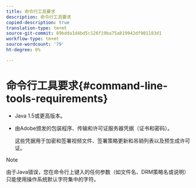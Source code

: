 ```yaml
---
title: 命令行工具要求
description: 命令行工具要求
copied-description: true
translation-type: tm+mt
source-git-commit: 89bdda1d4bd5c126f19ba75a819942df901183d1
workflow-type: tm+mt
source-wordcount: '79'
ht-degree: 0%

---
```



# 命令行工具要求{#command-line-tools-requirements}

* Java 1.5或更高版本。
* 由Adobe颁发的包装程序、传输和许可证服务器凭据（证书和密码）。

   这些凭据用于加密和签署视频文件、签署策略更新和吊销列表以及预生成许可证。

>[!NOTE]
>
>由于Java错误，您在命令行上键入的任何参数（如文件名、DRM策略名或说明）只能使用操作系统默认字符集中的字符。